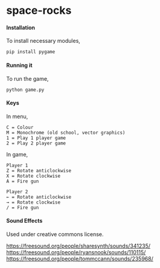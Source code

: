 # space-rocks

#### Installation
To install necessary modules,

`pip install pygame`

#### Running it
To run the game,

`python game.py`

#### Keys
In menu,

```
C = Colour
M = Monochrome (old school, vector graphics)
1 = Play 1 player game
2 = Play 2 player game 
```
In game,
```
Player 1
Z = Rotate anticlockwise
X = Rotate clockwise
A = Fire gun

Player 2
← = Rotate anticlockwise
→ = Rotate clockwise
/ = Fire gun
```
#### Sound Effects
Used under creative commons license.

https://freesound.org/people/sharesynth/sounds/341235/
https://freesound.org/people/ryansnook/sounds/110115/
https://freesound.org/people/tommccann/sounds/235968/